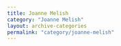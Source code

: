 ```yaml
---
title: Joanne Melish
category: "Joanne Melish"
layout: archive-categories
permalink: "category/joanne-melish"
---
```

